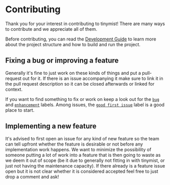 
# Contributing

Thank you for your interest in contributing to tinymist! There are many ways to contribute and we appreciate all of them.

Before contributing, you can read the [Development Guide](./docs/dev-guide.md) to learn more about the project structure and how to build and run the project.

## Fixing a bug or improving a feature

Generally it's fine to just work on these kinds of things and put a pull-request out for it. If there is an issue accompanying it make sure to link it in the pull request description so it can be closed afterwards or linked for context.

If you want to find something to fix or work on keep a look out for the [`bug`](https://github.com/Myriad-Dreamin/tinymist/issues?q=is%3Aissue+is%3Aopen+label%3Abug) and [`enhancement`](https://github.com/Myriad-Dreamin/tinymist/issues?q=is%3Aissue+is%3Aopen+label%3Aenhancement)
labels. Among issues, the [`good first issue`](https://github.com/Myriad-Dreamin/tinymist/issues?q=is%3Aissue+is%3Aopen+label%3A%22good+first+issue%22) label is a good place to start.

## Implementing a new feature

It's advised to first open an issue for any kind of new feature so the team can tell upfront whether the feature is desirable or not before any implementation work happens. We want to minimize the possibility of someone putting a lot of work into a feature that is then going to waste as we deem it out of scope (be it due to generally not fitting in with tinymist, or just not having the maintenance capacity). If there already is a feature issue open but it is not clear whether it is considered accepted feel free to just drop a comment and ask!

